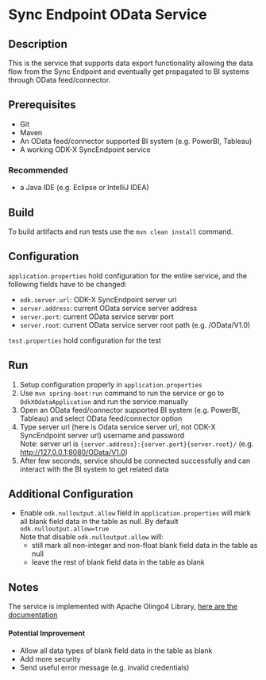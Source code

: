 # Sync Endpoint OData Service

## Description
This is the service that supports data export functionality allowing the data flow from the Sync Endpoint and eventually get propagated to BI systems through OData feed/connector.

## Prerequisites
- Git
- Maven
- An OData feed/connector supported BI system (e.g. PowerBI, Tableau)
- A working ODK-X SyncEndpoint service

### Recommended
- a Java IDE (e.g. Eclipse or IntelliJ IDEA)

## Build
To build artifacts and run tests use the `mvn clean install` command.

## Configuration

`application.properties` hold configuration for the entire service, and the following fields have to be changed:
- `odk.server.url`: ODK-X SyncEndpoint server url
- `server.address`: current OData service server address
- `server.port`: current OData service server port
- `server.root`: current OData service server root path (e.g. /OData/V1.0)

`test.properties` hold configuration for the test

## Run
1. Setup configuration properly in `application.properties`
2. Use `mvn spring-boot:run` command to run the service or go to `OdkXOdataApplication` and run the service manually
3. Open an OData feed/connector supported BI system (e.g. PowerBI, Tableau) and select OData feed/connector option
4. Type server url (here is Odata service server url, not ODK-X SyncEndpoint server url) username and password  
   Note: server url is `{server.address}:{server.port}{server.root}/` (e.g. http://127.0.0.1:8080/OData/V1.0)
5. After few seconds, service should be connected successfully and can interact with the BI system to get related data

## Additional Configuration
- Enable `odk.nulloutput.allow` field in `application.properties` will mark all blank field data in the table as null. By default `odk.nulloutput.allow=true`   
  Note that disable `odk.nulloutput.allow` will:
  - still mark all non-integer and non-float blank field data in the table as null
  - leave the rest of blank field data in the table as blank

## Notes

The service is implemented with Apache Olingo4 Library, [here are the documentation](https://olingo.apache.org/doc/odata4/index.html)

#### Potential Improvement
- Allow all data types of blank field data in the table as blank
- Add more security 
- Send useful error message (e.g. invalid credentials)
